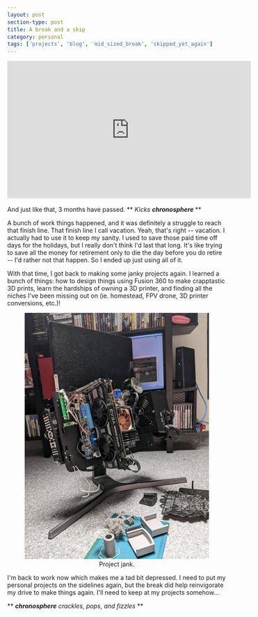 ```yaml
---
layout: post
section-type: post
title: A break and a skip
category: personal
tags: ['projects', 'blog', 'mid_sized_break', 'skipped_yet_again']
---
```

 
<p align="center">
        <div class="videoWrapper">
<iframe width="560" height="315" src="https://www.youtube.com/embed/0saw1cGIl1A" title="YouTube video player" frameborder="0" allow="accelerometer; autoplay; clipboard-write; encrypted-media; gyroscope; picture-in-picture" allowfullscreen></iframe>
        </div>
</p>

And just like that, 3 months have passed. ** *Kicks* __*chronosphere*__ **

A bunch of work things happened, and it was definitely a struggle to reach that finish line. That finish line I call vacation. Yeah, that's right -- vacation. I actually had to use it to keep my sanity. I used to save those paid time off days for the holidays, but I really don't think I'd last that long. It's like trying to save all the money for retirement only to die the day before you do retire -- I'd rather not that happen. So I ended up just using all of it.

With that time, I got back to making some janky projects again. I learned a bunch of things: how to design things using Fusion 360 to make crapptastic 3D prints, learn  the hardships of owning a 3D printer, and finding all the niches I've been missing out on (ie. homestead, FPV drone, 3D printer conversions, etc.)! 
<figure>
	<img src="/img/2023-05-02/project_jank.jpg">
	<figcaption align="center">Project jank.</figcaption>
</figure>

I'm back to work now which makes me a tad bit depressed. I need to put my personal projects on the sidelines again, but the break did help reinvigorate my drive to make things again. I'll need to keep at my projects somehow...
  
 ** __*chronosphere*__ *crackles, pops, and fizzles* **

